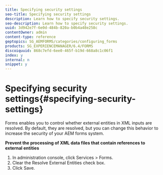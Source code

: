 ```yaml
---
title: Specifying security settings
seo-title: Specifying security settings
description: Learn how to specify security settings.
seo-description: Learn how to specify security settings.
uuid: 3d942e7f-6e0d-484b-820a-b0b4a48e258c
contentOwner: admin
content-type: reference
geptopics: SG_AEMFORMS/categories/configuring_forms
products: SG_EXPERIENCEMANAGER/6.4/FORMS
discoiquuid: 868c7efd-6ee0-465f-b19d-668a8c1c06f1
index: y
internal: n
snippet: y
---
```


# Specifying security settings{#specifying-security-settings}

Forms enables you to control whether external entities in XML inputs are resolved. By default, they are resolved, but you can change this behavior to increase the security of your AEM forms system.

**Prevent the processing of XML data files that contain references to external entities**

1. In administration console, click Services &gt; Forms.
1. Clear the Resolve External Entities check box.
1. Click Save.

